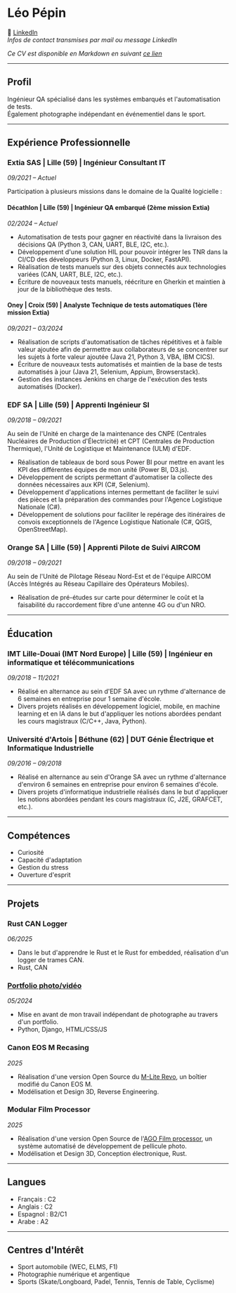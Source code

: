 # Léo Pépin

🔗 [LinkedIn](https://linkedin.com/in/pepin-leo)  
*Infos de contact transmises par mail ou message LinkedIn*  

*Ce CV est disponible en Markdown en suivant [ce lien](https://github.com/leo-pep/curriculum-vitae/blob/main/curriculum-french.md)*  

---

## Profil  

Ingénieur QA spécialisé dans les systèmes embarqués et l'automatisation de tests.  
Également photographe indépendant en événementiel dans le sport.  

---

## Expérience Professionnelle  

### Extia SAS | Lille (59) | Ingénieur Consultant IT  
*09/2021 – Actuel*  

Participation à plusieurs missions dans le domaine de la Qualité logicielle :  

#### Décathlon | Lille (59) | Ingénieur QA embarqué (2ème mission Extia)  
*02/2024 – Actuel*  
- Automatisation de tests pour gagner en réactivité dans la livraison des décisions QA (Python 3, CAN, UART, BLE, I2C, etc.).  
- Développement d'une solution HIL pour pouvoir intégrer les TNR dans la CI/CD des développeurs (Python 3, Linux, Docker, FastAPI).  
- Réalisation de tests manuels sur des objets connectés aux technologies variées (CAN, UART, BLE, I2C, etc.).  
- Écriture de nouveaux tests manuels, réécriture en Gherkin et maintien à jour de la bibliothèque des tests.  

#### Oney | Croix (59) | Analyste Technique de tests automatiques (1ère mission Extia)  
*09/2021 – 03/2024*  
- Réalisation de scripts d'automatisation de tâches répétitives et à faible valeur ajoutée afin de permettre aux collaborateurs de se concentrer sur les sujets à forte valeur ajoutée (Java 21, Python 3, VBA, IBM CICS).  
- Écriture de nouveaux tests automatisés et maintien de la base de tests automatisés à jour (Java 21, Selenium, Appium, Browserstack).  
- Gestion des instances Jenkins en charge de l'exécution des tests automatisés (Docker).  

### EDF SA | Lille (59) | Apprenti Ingénieur SI  
*09/2018 – 09/2021*  

Au sein de l'Unité en charge de la maintenance des CNPE (Centrales Nucléaires de Production d'Électricité) et CPT (Centrales de Production Thermique), l'Unité de Logistique et Maintenance (ULM) d'EDF.  

- Réalisation de tableaux de bord sous Power BI pour mettre en avant les KPI des différentes équipes de mon unité (Power BI, D3.js).  
- Développement de scripts permettant d'automatiser la collecte des données nécessaires aux KPI (C#, Selenium).  
- Développement d'applications internes permettant de faciliter le suivi des pièces et la préparation des commandes pour l'Agence Logistique Nationale (C#).  
- Développement de solutions pour faciliter le repérage des itinéraires de convois exceptionnels de l'Agence Logistique Nationale (C#, QGIS, OpenStreetMap).  

### Orange SA | Lille (59) | Apprenti Pilote de Suivi AIRCOM  
*09/2018 – 09/2021*  

Au sein de l'Unité de Pilotage Réseau Nord-Est et de l'équipe AIRCOM (Accès Intégrés au Réseau Capillaire des Opérateurs Mobiles).  

- Réalisation de pré-études sur carte pour déterminer le coût et la faisabilité du raccordement fibre d'une antenne 4G ou d'un NRO.  

---

## Éducation  

### IMT Lille-Douai (IMT Nord Europe) | Lille (59) | Ingénieur en informatique et télécommunications  
*09/2018 – 11/2021*  

- Réalisé en alternance au sein d'EDF SA avec un rythme d'alternance de 6 semaines en entreprise pour 1 semaine d'école.  
- Divers projets réalisés en développement logiciel, mobile, en machine learning et en IA dans le but d'appliquer les notions abordées pendant les cours magistraux (C/C++, Java, Python).  

### Université d'Artois | Béthune (62) | DUT Génie Électrique et Informatique Industrielle  
*09/2016 – 09/2018*  

- Réalisé en alternance au sein d'Orange SA avec un rythme d'alternance d'environ 6 semaines en entreprise pour environ 6 semaines d'école.  
- Divers projets d'informatique industrielle réalisés dans le but d'appliquer les notions abordées pendant les cours magistraux (C, J2E, GRAFCET, etc.).  

---

## Compétences  

- Curiosité  
- Capacité d'adaptation  
- Gestion du stress  
- Ouverture d'esprit  

---

## Projets  

### Rust CAN Logger  
*06/2025*  

- Dans le but d'apprendre le Rust et le Rust for embedded, réalisation d'un logger de trames CAN.  
- Rust, CAN  

### [Portfolio photo/vidéo](https://www.lelopepics.com)  
*05/2024*  

- Mise en avant de mon travail indépendant de photographe au travers d'un portfolio.  
- Python, Django, HTML/CSS/JS  

### Canon EOS M Recasing  
*2025*  

- Réalisation d'une version Open Source du [M-Lite Revo](https://filmatura.com/products/m-lite-revo), un boîtier modifié du Canon EOS M.  
- Modélisation et Design 3D, Reverse Engineering.  

### Modular Film Processor  
*2025*  

- Réalisation d'une version Open Source de l'[AGO Film processor](https://www.vintagevisual.eu/ago-film-processor/), un système automatisé de développement de pellicule photo.  
- Modélisation et Design 3D, Conception électronique, Rust.  

---

## Langues  

- Français : C2  
- Anglais : C2  
- Espagnol : B2/C1  
- Arabe : A2  

---

## Centres d'Intérêt  

- Sport automobile (WEC, ELMS, F1)  
- Photographie numérique et argentique  
- Sports (Skate/Longboard, Padel, Tennis, Tennis de Table, Cyclisme)  
